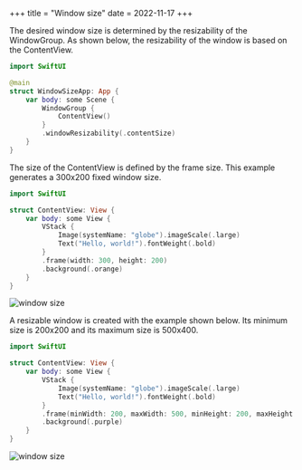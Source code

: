 +++
title = "Window size"
date = 2022-11-17
+++

The desired window size is determined by the resizability of the WindowGroup. As shown below, the resizability of the window is based on the ContentView.

```swift
import SwiftUI

@main
struct WindowSizeApp: App {
    var body: some Scene {
        WindowGroup {
            ContentView()
        }
        .windowResizability(.contentSize)
    }
}
```

The size of the ContentView is defined by the frame size. This example generates a 300x200 fixed window size.

```swift
import SwiftUI

struct ContentView: View {
    var body: some View {
        VStack {
            Image(systemName: "globe").imageScale(.large)
            Text("Hello, world!").fontWeight(.bold)
        }
        .frame(width: 300, height: 200)
        .background(.orange)
    }
}
```

<p><img src="/img/window-size1.png" style="max-width:300px;" alt="window size"></p>

A resizable window is created with the example shown below. Its minimum size is 200x200 and its maximum size is 500x400.

```swift
import SwiftUI

struct ContentView: View {
    var body: some View {
        VStack {
            Image(systemName: "globe").imageScale(.large)
            Text("Hello, world!").fontWeight(.bold)
        }
        .frame(minWidth: 200, maxWidth: 500, minHeight: 200, maxHeight: 400)
        .background(.purple)
    }
}
```

<p><img src="/img/window-size2.png" style="max-width:500px;" alt="window size"></p>
